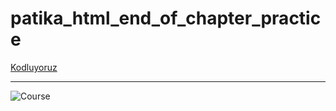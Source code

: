 # patika_html_end_of_chapter_practice

 [Kodluyoruz](https://app.patika.dev)
<hr>

![Course]([https://user-images.githubusercontent.com/19255601/196806542-df1eb66a-f289-4dd6-b5b1-6bc4f44c0806.PNG](https://netas.udemy.com/course/spring-ve-react-ile-web-uygulamas-gelistirmek/learn/lecture/17543038#questions)https://netas.udemy.com/course/spring-ve-react-ile-web-uygulamas-gelistirmek/learn/lecture/17543038#questions)
